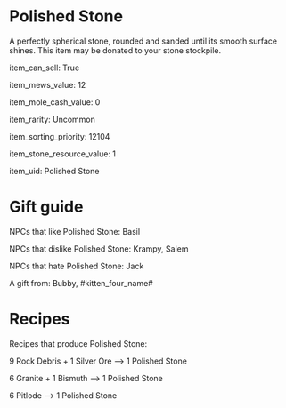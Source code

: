 # Polished Stone

A perfectly spherical stone, rounded and sanded until its smooth surface shines. This item may be donated to your stone stockpile.

item_can_sell: True

item_mews_value: 12

item_mole_cash_value: 0

item_rarity: Uncommon

item_sorting_priority: 12104

item_stone_resource_value: 1

item_uid: Polished Stone

# Gift guide

NPCs that like Polished Stone: Basil

NPCs that dislike Polished Stone: Krampy, Salem

NPCs that hate Polished Stone: Jack

A gift from: Bubby, #kitten_four_name#

# Recipes

Recipes that produce Polished Stone:

9 Rock Debris + 1 Silver Ore --> 1 Polished Stone

6 Granite + 1 Bismuth --> 1 Polished Stone

6 Pitlode --> 1 Polished Stone
